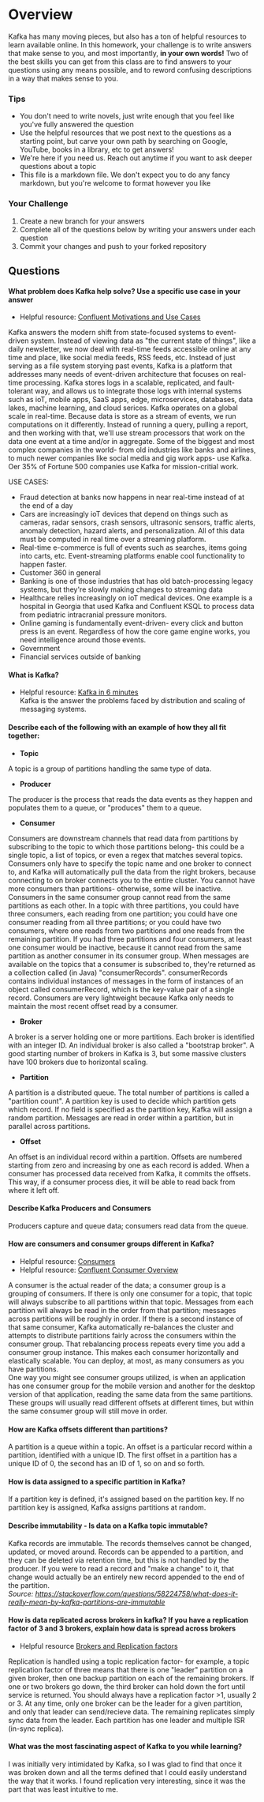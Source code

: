 # Overview

Kafka has many moving pieces, but also has a ton of helpful resources to learn available online. In this homework, your
challenge is to write answers that make sense to you, and most importantly, **in your own words!**
Two of the best skills you can get from this class are to find answers to your questions using any means possible, and to
reword confusing descriptions in a way that makes sense to you. 

### Tips
* You don't need to write novels, just write enough that you feel like you've fully answered the question
* Use the helpful resources that we post next to the questions as a starting point, but carve your own path by searching on Google, YouTube, books in a library, etc to get answers!
* We're here if you need us. Reach out anytime if you want to ask deeper questions about a topic 
* This file is a markdown file. We don't expect you to do any fancy markdown, but you're welcome to format however you like

### Your Challenge
1. Create a new branch for your answers 
2. Complete all of the questions below by writing your answers under each question
3. Commit your changes and push to your forked repository

## Questions
#### What problem does Kafka help solve? Use a specific use case in your answer 
* Helpful resource: [Confluent Motivations and Use Cases](https://youtu.be/BsojaA1XnpM)  

Kafka answers the modern shift from state-focused systems to event-driven system. Instead of viewing data as "the current state of things", like a daily newsletter, we now deal with real-time feeds accessible online at any time and place, like social media feeds, RSS feeds, etc. Instead of just serving as a file system storying past events, Kafka is a platform that addresses many needs of event-driven architecture that focuses on real-time processing. Kafka stores logs in a scalable, replicated, and fault-tolerant way, and allows us to integrate those logs with internal systems such as ioT, mobile apps, SaaS apps, edge, microservices, databases, data lakes, machine learning, and cloud serices. Kafka operates on a global scale in real-time. Because data is store as a stream of events, we run computations on it differently. Instead of running a query, pulling a report, and then working with that, we'll use stream processors that work on the data one event at a time and/or in aggregate. Some of the biggest and most complex companies in the world- from old industries like banks and airlines, to much newer companies like social media and gig work apps- use Kafka. Oer 35% of Fortune 500 companies use Kafka for mission-critial work.  

USE CASES:  
* Fraud detection at banks now happens in near real-time instead of at the end of a day
* Cars are increasingly ioT devices that depend on things such as cameras, radar sensors, crash sensors, ultrasonic sensors, traffic alerts, anomaly detection, hazard alerts, and personalization. All of this data must be computed in real time over a streaming platform.  
* Real-time e-commerce is full of events such as searches, items going into carts, etc. Event-streaming platforms enable cool functionality to happen faster.
* Customer 360 in general
* Banking is one of those industries that has old batch-processing legacy systems, but they're slowly making changes to streaming data
* Healthcare relies increasingly on ioT medical devices. One example is a hospital in Georgia that used Kafka and Confluent KSQL to process data from pediatric intracranial pressure monitors.
* Online gaming is fundamentally event-driven- every click and button press is an event. Regardless of how the core game engine works, you need intelligence around those events.
* Government
* Financial services outside of banking



#### What is Kafka?
* Helpful resource: [Kafka in 6 minutes](https://youtu.be/Ch5VhJzaoaI)   
Kafka is the answer the problems faced by distribution and scaling of messaging systems.

#### Describe each of the following with an example of how they all fit together: 
 * **Topic**

A topic is a group of partitions handling the same type of data.
 * **Producer** 

The producer is the process that reads the data events as they happen and populates them to a queue, or "produces" them to a queue.
 * **Consumer** 

Consumers are downstream channels that read data from partitions by subscribing to the topic to which those partitions belong- this could be a single topic, a list of topics, or even a regex that matches several topics. Consumers only have to specify the topic name and one broker to connect to, and Kafka will automatically pull the data from the right brokers, because connecting to on broker connects you to the entire cluster. You cannot have more consumers than partitions- otherwise, some will be inactive. Consumers in the same consumer group cannot read from the same partitions as each other. In a topic with three partitions, you could have three consumers, each reading from one partition; you could have one consumer reading from all three partitions; or you could have two consumers, where one reads from two partitions and one reads from the remaining partition. If you had three partitions and four consumers, at least one consumer would be inactive, because it cannot read from the same partition as another consumer in its consumer group. When messages are available on the topics that a consumer is subscribed to, they're returned as a collection called (in Java) "consumerRecords". consumerRecords contains individual instances of messages in the form of instances of an object called consumerRecord, which is the key-value pair of a single record. Consumers are very lightweight because Kafka only needs to maintain the most recent offset read by a consumer.
 * **Broker**  

A broker is a server holding one or more partitions. Each broker is identified with an integer ID. An individual broker is also called a "bootstrap broker". A good starting number of brokers in Kafka is 3, but some massive clusters have 100 brokers due to horizontal scaling.
 * **Partition**

A partition is a distributed queue. The total number of partitions is called a "partition count". A partition key is used to decide which partition gets which record. If no field is specified as the partition key, Kafka will assign a random partition. Messages are read in order within a partition, but in parallel across partitions.
 * **Offset** 

An offset is an individual record within a partition. Offsets are numbered starting from zero and increasing by one as each record is added. When a consumer has processed data received from Kafka, it commits the offsets. This way, if a consumer process dies, it will be able to read back from where it left off.

#### Describe Kafka Producers and Consumers
Producers capture and queue data; consumers read data from the queue.

#### How are consumers and consumer groups different in Kafka? 
* Helpful resource: [Consumers](https://youtu.be/lAdG16KaHLs)
* Helpful resource: [Confluent Consumer Overview](https://youtu.be/Z9g4jMQwog0)    

A consumer is the actual reader of the data; a consumer group is a grouping of consumers. If there is only one consumer for a topic, that topic will always subscribe to all partitions within that topic. Messages from each partition will always be read in the order from that partition; messages across partitions will be roughly in order. If there is a second instance of that same consumer, Kafka automatically re-balances the cluster and attempts to distribute partitions fairly across the consumers within the consumer group. That rebalancing process repeats every time you add a consumer group instance. This makes each consumer horizontally and elastically scalable. You can deploy, at most, as many consumers as you have partitions.  
One way you might see consumer groups utilized, is when an application has one consumer group for the mobile version and another for the desktop version of that application, reading the same data from the same partitions. These groups will usually read different offsets at different times, but within the same consumer group will still move in order.

#### How are Kafka offsets different than partitions? 
A partition is a queue within a topic. An offset is a particular record within a partition, identified with a unique ID. The first offset in a partition has a unique ID of 0, the second has an ID of 1, so on and so forth.

#### How is data assigned to a specific partition in Kafka? 
If a partition key is defined, it's assigned based on the partition key. If no partition key is assigned, Kafka assigns partitions at random.

#### Describe immutability - Is data on a Kafka topic immutable? 
Kafka records are immutable. The records themselves cannot be changed, updated, or moved around. Records can be appended to a partition, and they can be deleted via retention time, but this is not handled by the producer. If you were to read a record and "make a change" to it, that change would actually be an entirely new record appended to the end of the partition.  
*Source: https://stackoverflow.com/questions/58224758/what-does-it-really-mean-by-kafka-partitions-are-immutable*

#### How is data replicated across brokers in kafka? If you have a replication factor of 3 and 3 brokers, explain how data is spread across brokers
* Helpful resource [Brokers and Replication factors](https://youtu.be/ZOU7PJWZU9w)  

Replication is handled using a topic replication factor- for example, a topic replication factor of three means that there is one "leader" partition on a given broker, then one backup partition on each of the remaining brokers. If one or two brokers go down, the third broker can hold down the fort until service is returned. You should always have a replication factor >1, usually 2 or 3. At any time, only one broker can be the leader for a given partition, and only that leader can send/recieve data. The remaining replicates simply sync data from the leader. Each partition has one leader and multiple ISR (in-sync replica).

#### What was the most fascinating aspect of Kafka to you while learning? 
I was initially very intimidated by Kafka, so I was glad to find that once it was broken down and all the terms defined that I could easily understand the way that it works. I found replication very interesting, since it was the part that was least intuitive to me.
